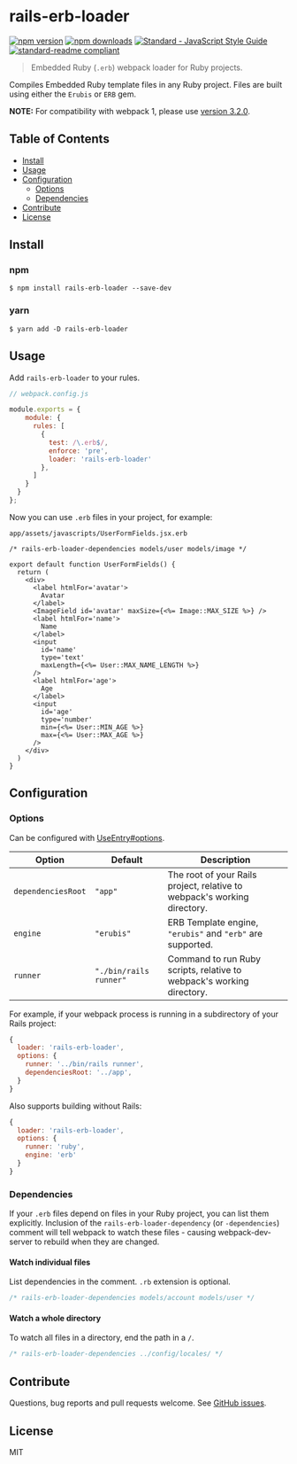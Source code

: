 # rails-erb-loader

[![npm version](https://img.shields.io/npm/v/rails-erb-loader.svg?style=flat-square)](https://www.npmjs.com/package/rails-erb-loader)
[![npm downloads](https://img.shields.io/npm/dm/rails-erb-loader.svg?style=flat-square)](https://npm-stat.com/charts.html?package=rails-erb-loader&from=2016-11-07)
[![Standard - JavaScript Style Guide](https://img.shields.io/badge/code%20style-standard-brightgreen.svg?style=flat-square)](http://standardjs.com/)
[![standard-readme compliant](https://img.shields.io/badge/standard--readme-OK-green.svg?style=flat-square)](https://github.com/RichardLitt/standard-readme)

> Embedded Ruby (`.erb`) webpack loader for Ruby projects.

Compiles Embedded Ruby template files in any Ruby project. Files are built using either the `Erubis` or `ERB` gem.

**NOTE:** For compatibility with webpack 1, please use [version 3.2.0](https://github.com/usabilityhub/rails-erb-loader/tree/3.2.0).

## Table of Contents
- [Install](#install)
- [Usage](#usage)
- [Configuration](#configuration)
  - [Options](#options)
  - [Dependencies](#dependencies)
- [Contribute](#contribute)
- [License](#license)

## Install

### npm

```console
$ npm install rails-erb-loader --save-dev
```

### yarn

```console
$ yarn add -D rails-erb-loader
```

## Usage

Add `rails-erb-loader` to your rules.

```js
// webpack.config.js

module.exports = {
    module: {
      rules: [
        {
          test: /\.erb$/,
          enforce: 'pre',
          loader: 'rails-erb-loader'
        },
      ]
    }
  }
};
```

Now you can use `.erb` files in your project, for example:

`app/assets/javascripts/UserFormFields.jsx.erb`
```erb
/* rails-erb-loader-dependencies models/user models/image */

export default function UserFormFields() {
  return (
    <div>
      <label htmlFor='avatar'>
        Avatar
      </label>
      <ImageField id='avatar' maxSize={<%= Image::MAX_SIZE %>} />
      <label htmlFor='name'>
        Name
      </label>
      <input
        id='name'
        type='text'
        maxLength={<%= User::MAX_NAME_LENGTH %>}
      />
      <label htmlFor='age'>
        Age
      </label>
      <input
        id='age'
        type='number'
        min={<%= User::MIN_AGE %>}
        max={<%= User::MAX_AGE %>}
      />
    </div>
  )
}
```

## Configuration

### Options

Can be configured with [UseEntry#options](https://webpack.js.org/configuration/module/#useentry).

| Option | Default | Description |
| ------ | ------- | ----------- |
| `dependenciesRoot` | `"app"` | The root of your Rails project, relative to webpack's working directory. |
| `engine` | `"erubis"` | ERB Template engine, `"erubis"` and `"erb"` are supported. |
| `runner` | `"./bin/rails runner"` | Command to run Ruby scripts, relative to webpack's working directory. |

For example, if your webpack process is running in a subdirectory of your Rails project:

```js
{
  loader: 'rails-erb-loader',
  options: {
    runner: '../bin/rails runner',
    dependenciesRoot: '../app',
  }
}
```

Also supports building without Rails:

```js
{
  loader: 'rails-erb-loader',
  options: {
    runner: 'ruby',
    engine: 'erb'
  }
}
```

### Dependencies

If your `.erb` files depend on files in your Ruby project, you can list them explicitly. Inclusion of the `rails-erb-loader-dependency` (or `-dependencies`) comment will tell webpack to watch these files - causing webpack-dev-server to rebuild when they are changed.

#### Watch individual files

List dependencies in the comment. `.rb` extension is optional.

```js
/* rails-erb-loader-dependencies models/account models/user */
```

#### Watch a whole directory

To watch all files in a directory, end the path in a `/`.

```js
/* rails-erb-loader-dependencies ../config/locales/ */
```

## Contribute

Questions, bug reports and pull requests welcome. See [GitHub issues](https://github.com/usabilityhub/rails-erb-loader/issues).

## License

MIT
